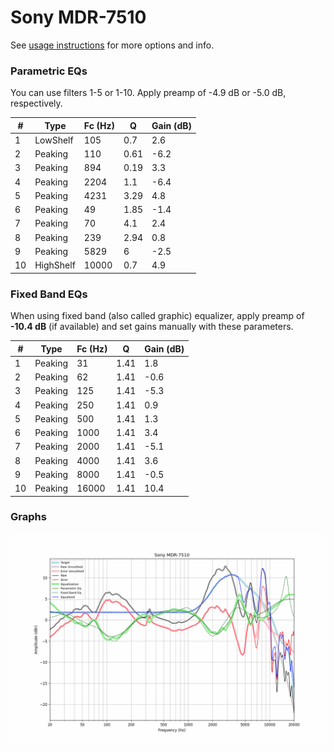 # Sony MDR-7510
See [usage instructions](https://github.com/jaakkopasanen/AutoEq#usage) for more options and info.

### Parametric EQs
You can use filters 1-5 or 1-10. Apply preamp of -4.9 dB or -5.0 dB, respectively.

|   # | Type      |   Fc (Hz) |    Q |   Gain (dB) |
|-----|-----------|-----------|------|-------------|
|   1 | LowShelf  |       105 | 0.7  |         2.6 |
|   2 | Peaking   |       110 | 0.61 |        -6.2 |
|   3 | Peaking   |       894 | 0.19 |         3.3 |
|   4 | Peaking   |      2204 | 1.1  |        -6.4 |
|   5 | Peaking   |      4231 | 3.29 |         4.8 |
|   6 | Peaking   |        49 | 1.85 |        -1.4 |
|   7 | Peaking   |        70 | 4.1  |         2.4 |
|   8 | Peaking   |       239 | 2.94 |         0.8 |
|   9 | Peaking   |      5829 | 6    |        -2.5 |
|  10 | HighShelf |     10000 | 0.7  |         4.9 |

### Fixed Band EQs
When using fixed band (also called graphic) equalizer, apply preamp of **-10.4 dB** (if available) and set gains manually with these parameters.

|   # | Type    |   Fc (Hz) |    Q |   Gain (dB) |
|-----|---------|-----------|------|-------------|
|   1 | Peaking |        31 | 1.41 |         1.8 |
|   2 | Peaking |        62 | 1.41 |        -0.6 |
|   3 | Peaking |       125 | 1.41 |        -5.3 |
|   4 | Peaking |       250 | 1.41 |         0.9 |
|   5 | Peaking |       500 | 1.41 |         1.3 |
|   6 | Peaking |      1000 | 1.41 |         3.4 |
|   7 | Peaking |      2000 | 1.41 |        -5.1 |
|   8 | Peaking |      4000 | 1.41 |         3.6 |
|   9 | Peaking |      8000 | 1.41 |        -0.5 |
|  10 | Peaking |     16000 | 1.41 |        10.4 |

### Graphs
![](./Sony%20MDR-7510.png)
